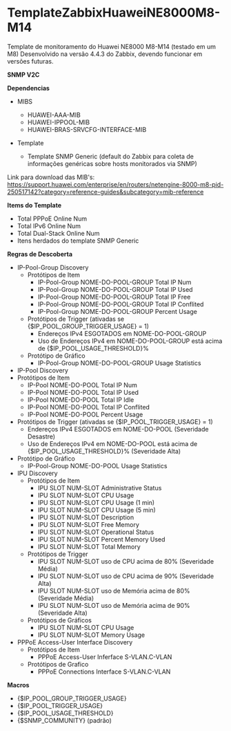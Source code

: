 # TemplateZabbixHuaweiNE8000M8-M14

Template de monitoramento do Huawei NE8000 M8-M14 (testado em um M8)
Desenvolvido na versão 4.4.3 do Zabbix, devendo funcionar em versões futuras.

**SNMP V2C**

**Dependencias**

- MIBS
  - HUAWEI-AAA-MIB
  - HUAWEI-IPPOOL-MIB
  - HUAWEI-BRAS-SRVCFG-INTERFACE-MIB

- Template
  - Template SNMP Generic (default do Zabbix para coleta de informações genéricas sobre hosts monitorados via SNMP)

Link para download das MIB's: https://support.huawei.com/enterprise/en/routers/netengine-8000-m8-pid-250517142?category=reference-guides&subcategory=mib-reference

**Items do Template**

- Total PPPoE Online Num
- Total IPv6 Online Num
- Total Dual-Stack Online Num
- Itens herdados do template SNMP Generic

**Regras de Descoberta**

- IP-Pool-Group Discovery
  - Protótipos de Item
    - IP-Pool-Group NOME-DO-POOL-GROUP Total IP Num
    - IP-Pool-Group NOME-DO-POOL-GROUP Total IP Used
    - IP-Pool-Group NOME-DO-POOL-GROUP Total IP Free
    - IP-Pool-Group NOME-DO-POOL-GROUP Total IP Conflited
    - IP-Pool-Group NOME-DO-POOL-GROUP Percent Usage
  - Protótipos de Trigger (ativadas se {$IP_POOL_GROUP_TRIGGER_USAGE} = 1) 
    - Endereços IPv4 ESGOTADOS em NOME-DO-POOL-GROUP
    - Uso de Endereços IPv4 em NOME-DO-POOL-GROUP está acima de {$IP_POOL_USAGE_THRESHOLD}%
  - Protótipo de Gráfico
    - IP-Pool-Group NOME-DO-POOL-GROUP Usage Statistics
- IP-Pool Discovery
 - Protótipos de Item
    - IP-Pool NOME-DO-POOL Total IP Num
    - IP-Pool NOME-DO-POOL Total IP Used
    - IP-Pool NOME-DO-POOL Total IP Idle
    - IP-Pool NOME-DO-POOL Total IP Conflited
    - IP-Pool NOME-DO-POOL Percent Usage
  - Protótipos de Trigger (ativadas se {$IP_POOL_TRIGGER_USAGE} = 1) 
    - Endereços IPv4 ESGOTADOS em NOME-DO-POOL (Severidade Desastre)
    - Uso de Endereços IPv4 em NOME-DO-POOL está acima de {$IP_POOL_USAGE_THRESHOLD}% (Severidade Alta)
  - Protótipo de Gráfico
    - IP-Pool-Group NOME-DO-POOL Usage Statistics
- IPU Discovery
  - Protótipos de Item
    - IPU SLOT NUM-SLOT Administrative Status
    - IPU SLOT NUM-SLOT CPU Usage
    - IPU SLOT NUM-SLOT CPU Usage (1 min)
    - IPU SLOT NUM-SLOT CPU Usage (5 min)
    - IPU SLOT NUM-SLOT Description
    - IPU SLOT NUM-SLOT Free Memory
    - IPU SLOT NUM-SLOT Operational Status
    - IPU SLOT NUM-SLOT Percent Memory Used
    - IPU SLOT NUM-SLOT Total Memory
  - Protótipos de Trigger
    - IPU SLOT NUM-SLOT uso de CPU acima de 80% (Severidade Média)
    - IPU SLOT NUM-SLOT uso de CPU acima de 90% (Severidade Alta)
    - IPU SLOT NUM-SLOT uso de Memória acima de 80% (Severidade Média)
    - IPU SLOT NUM-SLOT uso de Memória acima de 90% (Severidade Alta)
  - Protótipos de Gráficos
    - IPU SLOT NUM-SLOT CPU Usage
    -	IPU SLOT NUM-SLOT Memory Usage
- PPPoE Access-User Interface Discovery
  - Protótipos de Item
    - PPPoE Access-User Inferface S-VLAN.C-VLAN
  - Protótipos de Grafico
    - PPPoE Connections Interface S-VLAN.C-VLAN

**Macros**

- {$IP_POOL_GROUP_TRIGGER_USAGE}
- {$IP_POOL_TRIGGER_USAGE}
- {$IP_POOL_USAGE_THRESHOLD}
- {$SNMP_COMMUNITY} (padrão)
